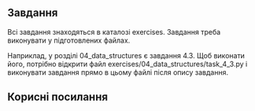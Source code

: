 ## Завдання

Всі завдання знаходяться в каталозі exercises. Завдання треба виконувати у
підготовлених файлах.

Наприклад, у розділі 04_data_structures є завдання 4.3. Щоб виконати його,
потрібно відкрити файл exercises/04_data_structures/task_4_3.py і виконувати
завдання прямо в цьому файлі після опису завдання.

## Корисні посилання

